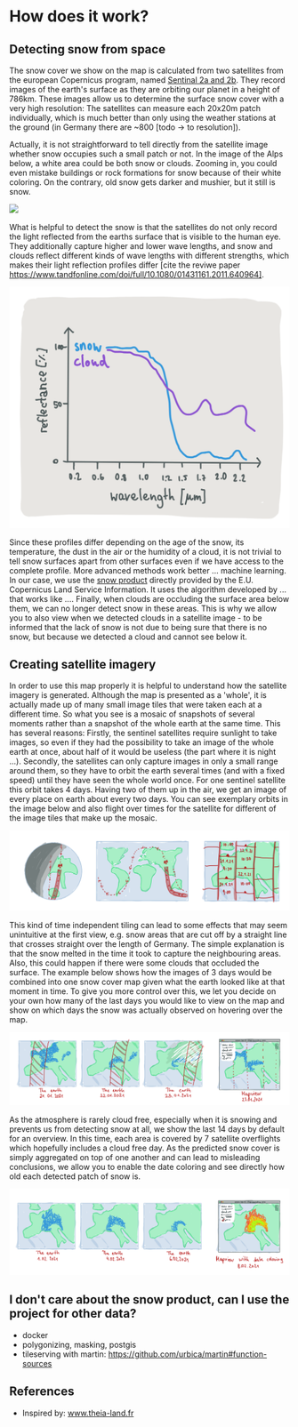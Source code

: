 # How does it work?

## Detecting snow from space

The snow cover we show on the map is calculated from two satellites from the european Copernicus 
program, named [Sentinal 2a and 2b](https://sentinel.esa.int/web/sentinel/missions/sentinel-2).
They record images of the earth's surface as they are orbiting our planet in a height of 786km.
These images allow us to determine the surface snow cover with a very high resolution: The satellites can measure each 
20x20m patch individually, which is much better than only using the weather stations at the ground (in Germany there are ~800 [todo -> to resolution]).

Actually, it is not straightforward to tell directly from the satellite image whether snow occupies such a small patch or not.
In the image of the Alps below, a white area could be both snow or clouds.
Zooming in, you could even mistake buildings or rock formations for snow because of their white coloring.
On the contrary, old snow gets darker and mushier, but it still is snow.

![](res/the_alps.jpg)

What is helpful to detect the snow is that the satellites do not only record the light reflected from the earths surface that is
visible to the human eye.
They additionally capture higher and lower wave lengths, and snow and clouds reflect different kinds of wave lengths with different strengths, which 
makes their light reflection profiles differ [cite the reviwe paper https://www.tandfonline.com/doi/full/10.1080/01431161.2011.640964].

![](res/reflection_profile.png)

Since these profiles differ depending on the age of the snow, its temperature, the dust in the air or the humidity of a cloud, 
it is not trivial to tell
snow surfaces apart from other surfaces even if we have access to the complete profile.
More advanced methods work better ... machine learning.
In our case, we use the [snow product](https://land.copernicus.eu/user-corner/technical-library/hrsi-snow-pum) directly provided by the  E.U. Copernicus Land Service Information.
It uses the algorithm developed by  ... that works like ....
Finally, when clouds are occluding the surface area below them, we can no longer detect snow in these areas.
This is why we allow you to also view when we detected clouds in a satellite image - to be informed that the lack of snow 
is not due to being sure that there is no snow, but because we detected a cloud and cannot see below it.

## Creating satellite imagery

In order to use this map properly it is helpful to understand how the satellite imagery is generated.
Although the map is presented as a 'whole', it is actually made up of many small image tiles that were taken each at a different
time.
So what you see is a mosaic of snapshots of several moments rather than a snapshot of the whole earth at the same time.
This has several reasons: Firstly, the sentinel satellites require sunlight to take images, so even if they had the possibility
to take an image of the whole earth at once, about half of it would be useless (the part where it is night ...).
Secondly, the satellites can only capture images in only a small range around them, so they have to orbit the earth 
several times (and with a fixed speed) until they have seen the whole world once. 
For one sentinel satellite this orbit takes 4 days. Having two of them up in the air, we get an image of every 
place on earth about every two days.
You can see exemplary orbits in the image below and also flight over times for the satellite for different of the image tiles
that make up the mosaic.

![](res/satellite_orbit.png)

This kind of time independent tiling can lead to some effects that may seem unintuitive at the first view, e.g. snow areas that
are cut off by a straight line that crosses straight over the length of Germany. The simple explanation is that
the snow melted in the time it took to capture the neighbouring areas.
Also, this could happen if there were some clouds that occluded the surface. 
The example below shows how the images of 3 days would be combined into one snow cover map given what the earth 
looked like at that moment in time.
To give you more control over this, we let you decide on your own how many of the last days you would like to view on 
the map and show on which days the snow was actually observed on hovering over the map.

![](res/overflight_aggregate.png)

As the atmosphere is rarely cloud free, especially when it is snowing and prevents us from detecting snow at all, we show the last 14
days by default for an overview.
In this time, each area is covered by 7 satellite overflights which hopefully includes a cloud free day.
As the predicted snow cover is simply aggregated on top of one another and can lead to misleading conclusions, we allow you to 
enable the date coloring and see directly how old each detected patch of snow is.

![](res/day_aggregate.png)



## I don't care about the snow product, can I use the project for other data?

- docker
- polygonizing, masking, postgis
- tileserving with martin: https://github.com/urbica/martin#function-sources


## References

- Inspired by: www.theia-land.fr
